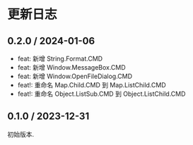 # 更新日志


## 0.2.0 / 2024-01-06

- feat: 新增 String.Format.CMD
- feat: 新增 Window.MessageBox.CMD
- feat: 新增 Window.OpenFileDialog.CMD
- feat!: 重命名 Map.Child.CMD 到 Map.ListChild.CMD
- feat!: 重命名 Object.ListSub.CMD 到 Object.ListChild.CMD

## 0.1.0 / 2023-12-31

初始版本.

